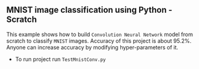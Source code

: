 ## MNIST image classification using Python - Scratch

This example shows how to build `Convolution Neural Network` model from scratch to classify `MNIST` images.
Accuracy of this project is about 95.2%.
Anyone can increase accuracy by modifying hyper-parameters of it.

- To run project run `TestMnistConv.py`